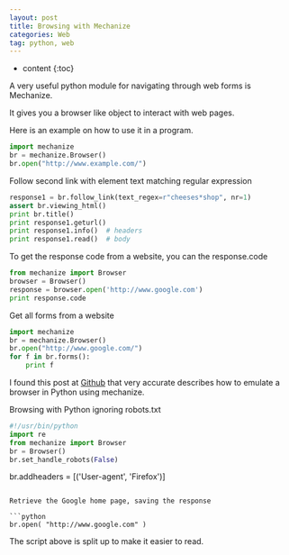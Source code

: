 ```yaml
---
layout: post
title: Browsing with Mechanize
categories: Web
tag: python, web
---
```

 
* content
{:toc}

A very useful python module for navigating through web forms is Mechanize. 

It gives you a browser like object to interact with web pages.

Here is an example on how to use it in a program.

```python
import mechanize
br = mechanize.Browser()
br.open("http://www.example.com/")
```




Follow second link with element text matching regular expression

```python
response1 = br.follow_link(text_regex=r"cheeses*shop", nr=1)
assert br.viewing_html()
print br.title()
print response1.geturl()
print response1.info()  # headers
print response1.read()  # body
```

To get the response code from a website, you can the response.code

```python
from mechanize import Browser
browser = Browser()
response = browser.open('http://www.google.com')
print response.code
```

Get all forms from a website

```python
import mechanize
br = mechanize.Browser()
br.open("http://www.google.com/")
for f in br.forms():
    print f
```

I found this post at [Github](http://stockrt.github.com) that very accurate describes how
to emulate a browser in Python using mechanize.

Browsing with Python ignoring robots.txt

```python
#!/usr/bin/python
import re
from mechanize import Browser
br = Browser()
br.set_handle_robots(False)
```

br.addheaders = [('User-agent', 'Firefox')]
```

Retrieve the Google home page, saving the response

```python
br.open( "http://www.google.com" )
```
The script above is split up to make it easier to read.
